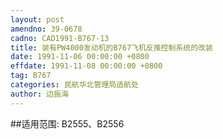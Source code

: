 ```yaml
---
layout: post
amendno: 39-0678
cadno: CAD1991-B767-13
title: 装有PW4000发动机的B767飞机反推控制系统的改装
date: 1991-11-06 00:00:00 +0800
effdate: 1991-11-08 00:00:00 +0800
tag: B767
categories: 民航华北管理局适航处
author: 边振海
---
```


##适用范围:
B2555、B2556

